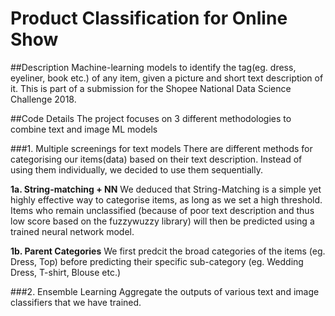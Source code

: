 # Product Classification for Online Show

##Description
Machine-learning models to identify the tag(eg. dress, eyeliner, book etc.) of any item, given a picture and short text description of it.
This is part of a submission for the Shopee National Data Science Challenge 2018.

##Code Details
The project focuses on 3 different methodologies to combine text and image ML models

###1. Multiple screenings for text models
There are different methods for categorising our items(data) based on their text description. Instead of using them individually, we decided to use them sequentially.

**1a. String-matching + NN**
We deduced that String-Matching is a simple yet highly effective way to categorise items, as long as we set a high threshold. Items who remain unclassified (because of poor text description and thus low score based on the fuzzywuzzy library) will then be predicted using a trained neural network model. 

**1b. Parent Categories**
We first predcit the broad categories of the items (eg. Dress, Top) before predicting their specific sub-category (eg. Wedding Dress, T-shirt, Blouse etc.)

###2. Ensemble Learning
Aggregate the outputs of various text and image classifiers that we have trained.

